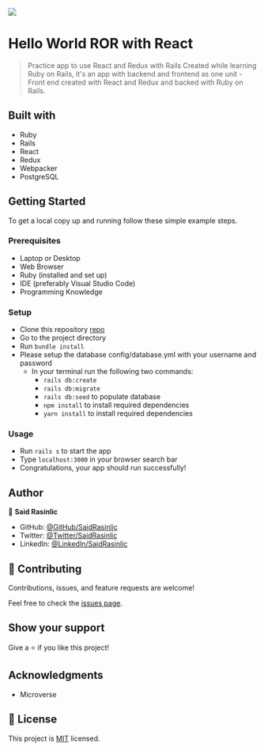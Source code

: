 ![](https://img.shields.io/badge/Microverse-blueviolet)

# Hello World ROR with React

> Practice app to use React and Redux with Rails
Created while learning Ruby on Rails, it's an app with backend and frontend as one unit - Front end created with React and Redux and backed with Ruby on Rails.

## Built with

- Ruby
- Rails
- React
- Redux
- Webpacker
- PostgreSQL

## Getting Started

To get a local copy up and running follow these simple example steps.

### Prerequisites

- Laptop or Desktop
- Web Browser
- Ruby (installed and set up)
- IDE (preferably Visual Studio Code)
- Programming Knowledge

### Setup

- Clone this repository [repo](https://github.com/SaidRasinlic/RoR-w-React-App.git)
- Go to the project directory
- Run ```bundle install```
- Please setup the database config/database.yml with your username and password
  - In your terminal run the following two commands:
    - `rails db:create`
    - `rails db:migrate`
    - `rails db:seed` to populate database
    - `npm install` to install required dependencies
    - `yarn install` to install required dependencies

### Usage

- Run `rails s` to start the app
- Type `localhost:3000` in your browser search bar
- Congratulations, your app should run successfully!

## Author

👤 **Said Rasinlic**

- GitHub: [@GitHub/SaidRasinlic](https://github.com/SaidRasinlic)
- Twitter: [@Twitter/SaidRasinlic](https://twitter.com/SaidRasinlic)
- LinkedIn: [@LinkedIn/SaidRasinlic](https://www.linkedin.com/in/SaidRasinlic)

## 🤝 Contributing

Contributions, issues, and feature requests are welcome!

Feel free to check the [issues page](../../issues/).

## Show your support

Give a ⭐️ if you like this project!

## Acknowledgments

- Microverse

## 📝 License

This project is [MIT](./LICENSE) licensed.
